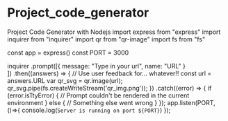 # Project_code_generator
Project Code Generator with Nodejs 
import express from "express"
import inquirer from "inquirer"
import qr from "qr-image"
import fs from "fs"

const app = express()
const PORT = 3000

inquirer
  .prompt([{
     message: "Type in your url",
     name: "URL"
  }  
  ])
  .then((answers) => {
    // Use user feedback for... whatever!!
    const url = answers.URL
    var qr_svg = qr.image(url);
    qr_svg.pipe(fs.createWriteStream('qr_img.png'));
  })
  .catch((error) => {
    if (error.isTtyError) {
      // Prompt couldn't be rendered in the current environment
    } else {
      // Something else went wrong
    }
  });
app.listen(PORT, ()=>{
    console.log(`Server is running on port ${PORT}`)
});
